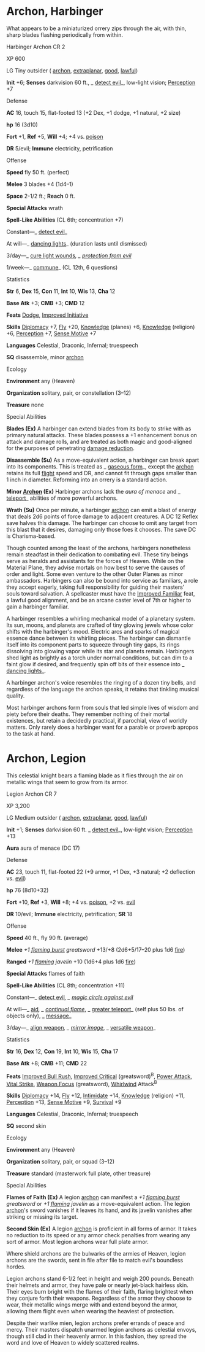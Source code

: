 # Archon, Harbinger

What appears to be a miniaturized orrery zips through the air, with thin, sharp blades flashing periodically from within.

Harbinger Archon CR 2

XP 600

LG Tiny outsider ( [archon](/pathfinderRPG/prd/monsters/creatureTypes.html#_archon-subtype), [extraplanar](/pathfinderRPG/prd/monsters/creatureTypes.html#_extraplanar-subtype), [good](/pathfinderRPG/prd/monsters/creatureTypes.html#_good-subtype), [lawful](/pathfinderRPG/prd/monsters/creatureTypes.html#_lawful-subtype))

**Init** +6; **Senses** darkvision 60 ft., _ [detect evil](/pathfinderRPG/prd/spells/detectEvil.html#_detect-evil)_, low-light vision; [Perception](/pathfinderRPG/prd/skills/perception.html#_perception) +7

Defense

**AC** 16, touch 15, flat-footed 13 (+2 Dex, +1 dodge, +1 natural, +2 size)

**hp** 16 (3d10)

**Fort** +1, **Ref** +5, **Will** +4; +4 vs. [poison](/pathfinderRPG/prd/monsters/universalMonsterRules.html#_poison-(ex-or-su))

**DR** 5/evil; **Immune** electricity, petrification

Offense

**Speed** fly 50 ft. (perfect)

**Melee** 3 blades +4 (1d4–1)

**Space** 2-1/2 ft.; **Reach** 0 ft.

**Special Attacks** wrath

**Spell-Like Abilities** (CL 6th; concentration +7)

Constant—_ [detect evil](/pathfinderRPG/prd/spells/detectEvil.html#_detect-evil)_

At will—_ [dancing lights](/pathfinderRPG/prd/spells/dancingLights.html#_dancing-lights)_ (duration lasts until dismissed)

3/day—_ [cure light wounds](/pathfinderRPG/prd/spells/cureLightWounds.html#_cure-light-wounds)_, _ [protection from evil](/pathfinderRPG/prd/spells/protectionFromEvil.html#_protection-from-evil)_

1/week—_ [commune](/pathfinderRPG/prd/spells/commune.html#_commune)_ (CL 12th, 6 questions)

Statistics

**Str** 6, **Dex** 15, **Con** 11, **Int** 10, **Wis** 13, **Cha** 12

**Base Atk** +3; **CMB** +3; **CMD** 12

**Feats** [Dodge](/pathfinderRPG/prd/feats.html#_dodge), [Improved Initiative](/pathfinderRPG/prd/feats.html#_improved-initiative)

**Skills** [Diplomacy](/pathfinderRPG/prd/skills/diplomacy.html#_diplomacy) +7, [Fly](/pathfinderRPG/prd/skills/fly.html#_fly) +20, [Knowledge](/pathfinderRPG/prd/skills/knowledge.html#_knowledge) (planes) +6, [Knowledge](/pathfinderRPG/prd/skills/knowledge.html#_knowledge) (religion) +6, [Perception](/pathfinderRPG/prd/skills/perception.html#_perception) +7, [Sense Motive](/pathfinderRPG/prd/skills/senseMotive.html#_sense-motive) +7

**Languages** Celestial, Draconic, Infernal; truespeech

**SQ** disassemble, minor [archon](/pathfinderRPG/prd/monsters/creatureTypes.html#_archon-subtype)

Ecology

**Environment** any (Heaven)

**Organization** solitary, pair, or constellation (3–12)

**Treasure** none

Special Abilities

**Blades (Ex)** A harbinger can extend blades from its body to strike with as primary natural attacks. These blades possess a +1 enhancement bonus on attack and damage rolls, and are treated as both magic and good-aligned for the purposes of penetrating [damage reduction](/pathfinderRPG/prd/monsters/universalMonsterRules.html#_damage-reduction-(ex-or-su)).

**Disassemble (Su)** As a move-equivalent action, a harbinger can break apart into its components. This is treated as _ [gaseous form](/pathfinderRPG/prd/spells/gaseousForm.html#_gaseous-form)_, except the [archon](/pathfinderRPG/prd/monsters/creatureTypes.html#_archon-subtype) retains its full [flight](/pathfinderRPG/prd/monsters/universalMonsterRules.html#_flight-(ex,-sp,-or-su)) speed and DR, and cannot fit through gaps smaller than 1 inch in diameter. Reforming into an orrery is a standard action.

**Minor [Archon](/pathfinderRPG/prd/monsters/creatureTypes.html#_archon-subtype) (Ex)** Harbinger archons lack the _aura of menace_ and _ [teleport](/pathfinderRPG/prd/spells/teleport.html#_teleport)_ abilities of more powerful archons.

**Wrath (Su)** Once per minute, a harbinger [archon](/pathfinderRPG/prd/monsters/creatureTypes.html#_archon-subtype) can emit a blast of energy that deals 2d6 points of force damage to adjacent creatures. A DC 12 Reflex save halves this damage. The harbinger can choose to omit any target from this blast that it desires, damaging only those foes it chooses. The save DC is Charisma-based.

Though counted among the least of the archons, harbingers nonetheless remain steadfast in their dedication to combating evil. These tiny beings serve as heralds and assistants for the forces of Heaven. While on the Material Plane, they advise mortals on how best to serve the causes of order and light. Some even venture to the other Outer Planes as minor ambassadors. Harbingers can also be bound into service as familiars, a role they accept eagerly, taking full responsibility for guiding their masters' souls toward salvation. A spellcaster must have the [Improved Familiar](/pathfinderRPG/prd/feats.html#_improved-familiar) feat, a lawful good alignment, and be an arcane caster level of 7th or higher to gain a harbinger familiar.

A harbinger resembles a whirling mechanical model of a planetary system. Its sun, moons, and planets are crafted of tiny glowing jewels whose color shifts with the harbinger's mood. Electric arcs and sparks of magical essence dance between its whirling pieces. The harbinger can dismantle itself into its component parts to squeeze through tiny gaps, its rings dissolving into glowing vapor while its star and planets remain. Harbingers shed light as brightly as a torch under normal conditions, but can dim to a faint glow if desired, and frequently spin off bits of their essence into _ [dancing lights](/pathfinderRPG/prd/spells/dancingLights.html#_dancing-lights)_.

A harbinger archon's voice resembles the ringing of a dozen tiny bells, and regardless of the language the archon speaks, it retains that tinkling musical quality.

Most harbinger archons form from souls that led simple lives of wisdom and piety before their deaths. They remember nothing of their mortal existences, but retain a decidedly practical, if parochial, view of worldly matters. Only rarely does a harbinger want for a parable or proverb apropos to the task at hand.

# Archon, Legion

This celestial knight bears a flaming blade as it flies through the air on metallic wings that seem to grow from its armor.

Legion Archon CR 7

XP 3,200

LG Medium outsider ( [archon](/pathfinderRPG/prd/monsters/creatureTypes.html#_archon-subtype), [extraplanar](/pathfinderRPG/prd/monsters/creatureTypes.html#_extraplanar-subtype), [good](/pathfinderRPG/prd/monsters/creatureTypes.html#_good-subtype), [lawful](/pathfinderRPG/prd/monsters/creatureTypes.html#_lawful-subtype))

**Init** +1; **Senses** darkvision 60 ft. _ [detect evil](/pathfinderRPG/prd/spells/detectEvil.html#_detect-evil)_, low-light vision; [Perception](/pathfinderRPG/prd/skills/perception.html#_perception) +13

**Aura** aura of menace (DC 17)

Defense

**AC** 23, touch 11, flat-footed 22 (+9 armor, +1 Dex, +3 natural; +2 deflection vs. [evil](/pathfinderRPG/prd/monsters/creatureTypes.html#_evil-subtype))

**hp** 76 (8d10+32)

**Fort** +10, **Ref** +3, **Will** +8; +4 vs. [poison](/pathfinderRPG/prd/monsters/universalMonsterRules.html#_poison-(ex-or-su)), +2 vs. [evil](/pathfinderRPG/prd/monsters/creatureTypes.html#_evil-subtype)

**DR** 10/evil; **Immune** electricity, petrification; **SR** 18

Offense

**Speed** 40 ft., fly 90 ft. (average)

**Melee** _+1 [flaming burst](/pathfinderRPG/prd/magicItems/weapons.html#_weapons-flaming-burst) greatsword_ +13/+8 (2d6+5/17–20 plus 1d6 [fire](/pathfinderRPG/prd/monsters/creatureTypes.html#_fire-subtype))

**Ranged** _+1 [flaming](/pathfinderRPG/prd/magicItems/weapons.html#_weapons-flaming) javelin_ +10 (1d6+4 plus 1d6 [fire](/pathfinderRPG/prd/monsters/creatureTypes.html#_fire-subtype))

**Special Attacks** flames of faith

**Spell-Like Abilities** (CL 8th; concentration +11)

Constant—_ [detect evil](/pathfinderRPG/prd/spells/detectEvil.html#_detect-evil)_, _ [magic circle against evil](/pathfinderRPG/prd/spells/magicCircleAgainstEvil.html#_magic-circle-against-evil)_

At will—_ [aid](/pathfinderRPG/prd/spells/aid.html#_aid)_, _ [continual flame](/pathfinderRPG/prd/spells/continualFlame.html#_continual-flame)_, _ [greater teleport](/pathfinderRPG/prd/spells/teleport.html#_teleport-greater)_ (self plus 50 lbs. of objects only), _ [message](/pathfinderRPG/prd/spells/message.html#_message)_

3/day—_ [align weapon](/pathfinderRPG/prd/spells/alignWeapon.html#_align-weapon)_, _ [mirror image](/pathfinderRPG/prd/spells/mirrorImage.html#_mirror-image)_, _ [versatile weapon](/pathfinderRPG/prd/advanced/spells/versatileWeapon.html#_versatile-weapon)_

Statistics

**Str** 16, **Dex** 12, **Con** 19, **Int** 10, **Wis** 15, **Cha** 17

**Base Atk** +8; **CMB** +11; **CMD** 22

**Feats** [Improved Bull Rush](/pathfinderRPG/prd/feats.html#_improved-bull-rush), [Improved Critical](/pathfinderRPG/prd/feats.html#_improved-critical) (greatsword)<sup>B</sup>, [Power Attack](/pathfinderRPG/prd/feats.html#_power-attack), [Vital Strike](/pathfinderRPG/prd/feats.html#_vital-strike), [Weapon Focus](/pathfinderRPG/prd/feats.html#_weapon-focus) (greatsword), [Whirlwind](/pathfinderRPG/prd/monsters/universalMonsterRules.html#_whirlwind) Attack<sup>B</sup>

**Skills** [Diplomacy](/pathfinderRPG/prd/skills/diplomacy.html#_diplomacy) +14, [Fly](/pathfinderRPG/prd/skills/fly.html#_fly) +12, [Intimidate](/pathfinderRPG/prd/skills/intimidate.html#_intimidate) +14, [Knowledge](/pathfinderRPG/prd/skills/knowledge.html#_knowledge) (religion) +11, [Perception](/pathfinderRPG/prd/skills/perception.html#_perception) +13, [Sense Motive](/pathfinderRPG/prd/skills/senseMotive.html#_sense-motive) +9, [Survival](/pathfinderRPG/prd/skills/survival.html#_survival) +9

**Languages** Celestial, Draconic, Infernal; truespeech

**SQ** second skin

Ecology

**Environment** any (Heaven)

**Organization** solitary, pair, or squad (3–12)

**Treasure** standard (masterwork full plate, other treasure)

Special Abilities

**Flames of Faith (Ex)** A legion [archon](/pathfinderRPG/prd/monsters/creatureTypes.html#_archon-subtype) can manifest a _+1 [flaming burst](/pathfinderRPG/prd/magicItems/weapons.html#_weapons-flaming-burst) greatsword_ or _+1 [flaming](/pathfinderRPG/prd/magicItems/weapons.html#_weapons-flaming) javelin_ as a move-equivalent action. The legion [archon](/pathfinderRPG/prd/monsters/creatureTypes.html#_archon-subtype)'s sword vanishes if it leaves its hand, and its javelin vanishes after striking or missing its target.

**Second Skin (Ex)** A legion [archon](/pathfinderRPG/prd/monsters/creatureTypes.html#_archon-subtype) is proficient in all forms of armor. It takes no reduction to its speed or any armor check penalties from wearing any sort of armor. Most legion archons wear full plate armor.

Where shield archons are the bulwarks of the armies of Heaven, legion archons are the swords, sent in file after file to match evil's boundless hordes.

Legion archons stand 6-1/2 feet in height and weigh 200 pounds. Beneath their helmets and armor, they have pale or nearly jet-black hairless skin. Their eyes burn bright with the flames of their faith, flaring brightest when they conjure forth their weapons. Regardless of the armor they choose to wear, their metallic wings merge with and extend beyond the armor, allowing them flight even when wearing the heaviest of protection.

Despite their warlike mien, legion archons prefer errands of peace and mercy. Their masters dispatch unarmed legion archons as celestial envoys, though still clad in their heavenly armor. In this fashion, they spread the word and love of Heaven to widely scattered realms.

